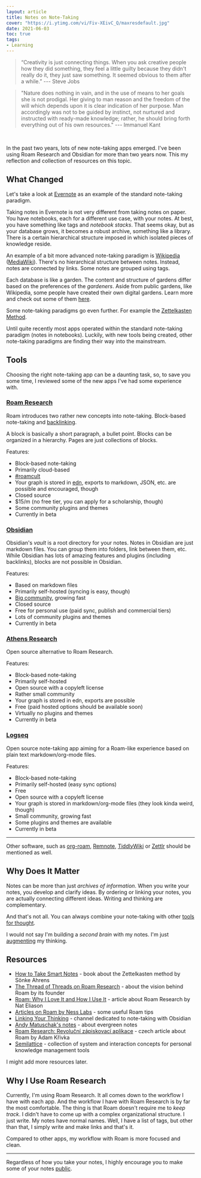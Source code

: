 ```yaml
---
layout: article
title: Notes on Note-Taking
cover: "https://i.ytimg.com/vi/Fiv-XEivC_Q/maxresdefault.jpg"
date: 2021-06-03
toc: true
tags:
- Learning
---
```


> “Creativity is just connecting things. When you ask creative people how they did something, they feel a little guilty because they didn't really do it, they just saw something. It seemed obvious to them after a while.” --- Steve Jobs

> "Nature does nothing in vain, and in the use of means to her goals she is not prodigal. Her giving to man reason and the freedom of the will which depends upon it is clear indication of her purpose. Man accordingly was not to be guided by instinct, not nurtured and instructed with ready-made knowledge; rather, he should bring forth everything out of his own resources." --- Immanuel Kant

<br>

In the past two years, lots of new note-taking apps emerged. I've been using Roam Research and Obsidian for more than two years now. This my reflection and collection of resources on this topic.

## What Changed

Let's take a look at [Evernote](https://evernote.com/) as an example of the standard note-taking paradigm.

Taking notes in Evernote is not very different from taking notes on paper. You have notebooks, each for a different use case, with your notes. At best, you have something like tags and _notebook stacks_. That seems okay, but as your database grows, it becomes a robust archive, something like a library. There is a certain hierarchical structure imposed in which isolated pieces of knowledge reside.

An example of a bit more advanced note-taking paradigm is [Wikipedia](https://wikipedia.org/) ([MediaWiki](https://en.wikipedia.org/wiki/MediaWiki)). There's no hierarchical structure between notes. Instead, notes are connected by links. Some notes are grouped using tags.

Each database is like a garden. The content and structure of gardens differ based on the preferences of the _gardeners_. Aside from public gardens, like Wikipedia, some people have created their own digital gardens. Learn more and check out some of them [here](https://github.com/MaggieAppleton/digital-gardeners).

Some note-taking paradigms go even further. For example the [Zettelkasten Method](https://en.wikipedia.org/wiki/Zettelkasten).

Until quite recently most apps operated within the standard note-taking paradigm (notes in notebooks). Luckily, with new tools being created, other note-taking paradigms are finding their way into the mainstream.

## Tools

Choosing the right note-taking app can be a daunting task, so, to save you some time, I reviewed some of the new apps I've had some experience with.

### [Roam Research](https://roamresearch.com/)

Roam introduces two rather new concepts into note-taking. Block-based note-taking and [backlinking](https://en.wikipedia.org/wiki/Backlink).

A block is basically a short paragraph, a bullet point. Blocks can be organized in a hierarchy. Pages are just collections of blocks.

Features:

- Block-based note-taking
- Primarily cloud-based
- [#roamcult](https://tobiasbru.medium.com/the-history-of-roam-research-and-the-roamcult-4c1e1897633d)
- Your graph is stored in [edn](https://github.com/edn-format/edn), exports to markdown, JSON, etc. are possible and encouraged, though
- Closed source
- $15/m (no free tier, you can apply for a scholarship, though)
- Some community plugins and themes
- Currently in beta

### [Obsidian](https://obsidian.md/)

Obsidian's _vault_ is a root directory for your notes. Notes in Obsidian are just markdown files. You can group them into folders, link between them, etc. While Obsidian has lots of amazing features and plugins (including backlinks), blocks are not possible in Obsidian.

Features:

- Based on markdown files
- Primarily self-hosted (syncing is easy, though)
- [Big community](https://forum.obsidian.md/), growing fast
- Closed source
- Free for personal use (paid sync, publish and commercial tiers)
- Lots of community plugins and themes
- Currently in beta

### [Athens Research](https://github.com/athensresearch/athens)

Open source alternative to Roam Research.

Features:

- Block-based note-taking
- Primarily self-hosted
- Open source with a copyleft license
- Rather small community
- Your graph is stored in edn, exports are possible
- Free (paid hosted options should be available soon)
- Virtually no plugins and themes
- Currently in beta

### [Logseq](https://logseq.com/)

Open source note-taking app aiming for a Roam-like experience based on plain text markdown/org-mode files.

Features:

- Block-based note-taking
- Primarily self-hosted (easy sync options)
- Free
- Open source with a copyleft license
- Your graph is stored in markdown/org-mode files (they look kinda weird, though)
- Small community, growing fast
- Some plugins and themes are available
- Currently in beta

---

Other software, such as [org-roam](https://www.orgroam.com/), [Remnote](https://www.remnote.io/), [TiddlyWiki](https://tiddlywiki.com/) or [Zettlr](https://www.zettlr.com/) should be mentioned as well.

## Why Does It Matter

Notes can be more than just _archives of information_. When you write your notes, you develop and clarify ideas. By ordering or linking your notes, you are actually connecting different ideas. Writing and thinking are complementary.

And that's not all. You can always combine your note-taking with other [tools for thought](https://numinous.productions/ttft/).

I would not say I'm building a _second brain_ with my notes. I'm just [augmenting](https://www.youtube.com/watch?v=KmuP8gsgWb8) my thinking.

## Resources

- [How to Take Smart Notes](https://www.goodreads.com/en/book/show/34507927-how-to-take-smart-notes) - book about the Zettelkasten method by Sönke Ahrens
- [The Thread of Threads on Roam Research](https://twitter.com/conaw/status/1198399750032232449?lang=en) - about the vision behind Roam by its founder
- [Roam: Why I Love It and How I Use It](https://www.nateliason.com/blog/roam) - article about Roam Research by Nat Eliason
- [Articles on Roam by Ness Labs](https://nesslabs.com/tag/roam) - some useful Roam tips
- [Linking Your Thinking](https://www.youtube.com/channel/UC85D7ERwhke7wVqskV_DZUA/videos?view=0&sort=p) - channel dedicated to note-taking with Obsidian
- [Andy Matuschak's notes](https://notes.andymatuschak.org/About_these_notes) - about evergreen notes
- [Roam Research: Revoluční zápiskovací aplikace](https://adamkrivka.cz/blog/roam/) - czech article about Roam by Adam Křivka
- [Semilattice](https://www.semilattice.xyz/) - collection of system and interaction concepts for personal knowledge management tools

I might add more resources later.

## Why I Use Roam Research

Currently, I'm using Roam Research. It all comes down to the workflow I have with each app. And the workflow I have with Roam Research is by far the most comfortable. The thing is that Roam doesn't require me to _keep track_. I didn't have to come up with a complex organizational structure. I just write. My notes have normal names. Well, I have a list of tags, but other than that, I simply write and make links and that's it.

Compared to other apps, my workflow with Roam is more focused and clean.

---

Regardless of how you take your notes, I highly encourage you to make some of your notes [public](https://www.swyx.io/learn-in-public/).